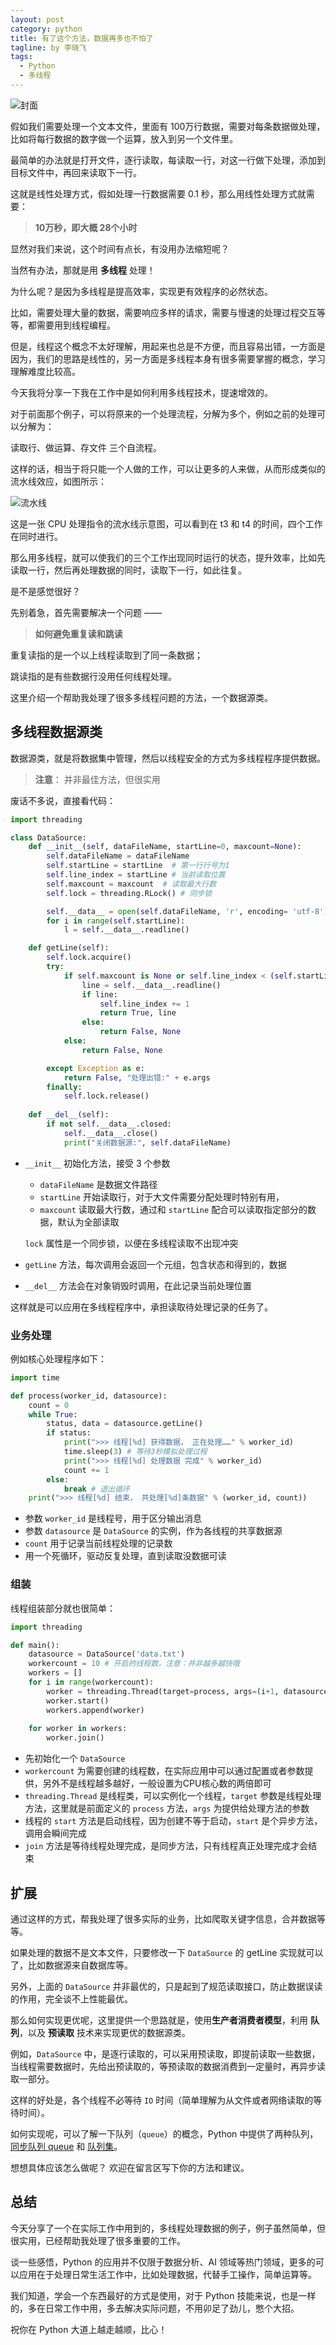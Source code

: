 ```yaml
---
layout: post
category: python
title: 有了这个方法，数据再多也不怕了
tagline: by 李晓飞
tags:
  - Python
  - 多线程
---
```

![封面](http://www.justdopython.com/images/2021/09/thread/00.jpeg)

假如我们需要处理一个文本文件，里面有 100万行数据，需要对每条数据做处理，比如将每行数据的数字做一个运算，放入到另一个文件里。

最简单的办法就是打开文件，逐行读取，每读取一行，对这一行做下处理，添加到目标文件中，再回来读取下一行。

这就是线性处理方式，假如处理一行数据需要 0.1 秒，那么用线性处理方式就需要：

> **10万秒，即大概 28个小时**

显然对我们来说，这个时间有点长，有没用办法缩短呢？

当然有办法，那就是用 **多线程** 处理！

为什么呢？是因为多线程是提高效率，实现更有效程序的必然状态。

比如，需要处理大量的数据，需要响应多样的请求，需要与慢速的处理过程交互等等，都需要用到线程编程。

但是，线程这个概念不太好理解，用起来也总是不方便，而且容易出错，一方面是因为，我们的思路是线性的，另一方面是多线程本身有很多需要掌握的概念，学习理解难度比较高。

今天我将分享一下我在工作中是如何利用多线程技术，提速增效的。

<!--more-->

对于前面那个例子，可以将原来的一个处理流程，分解为多个，例如之前的处理可以分解为：

读取行、做运算、存文件 三个自流程。

这样的话，相当于将只能一个人做的工作，可以让更多的人来做，从而形成类似的流水线效应，如图所示：

![流水线](http://www.justdopython.com/images/2021/09/thread/02.jpg)

这是一张 CPU 处理指令的流水线示意图，可以看到在 t3 和 t4 的时间，四个工作在同时进行。

那么用多线程，就可以使我们的三个工作出现同时运行的状态，提升效率，比如先读取一行，然后再处理数据的同时，读取下一行，如此往复。

是不是感觉很好？

先别着急，首先需要解决一个问题 ——

> **如何避免重复读和跳读**

重复读指的是一个以上线程读取到了同一条数据；

跳读指的是有些数据行没用任何线程处理。

这里介绍一个帮助我处理了很多多线程问题的方法，一个数据源类。

## 多线程数据源类

数据源类，就是将数据集中管理，然后以线程安全的方式为多线程程序提供数据。

> **注意**： 并非最佳方法，但很实用

废话不多说，直接看代码：

```python
import threading

class DataSource:
    def __init__(self, dataFileName, startLine=0, maxcount=None):
        self.dataFileName = dataFileName
        self.startLine = startLine  # 第一行行号为1
        self.line_index = startLine # 当前读取位置
        self.maxcount = maxcount  # 读取最大行数
        self.lock = threading.RLock() # 同步锁        

        self.__data__ = open(self.dataFileName, 'r', encoding= 'utf-8')
        for i in range(self.startLine):
            l = self.__data__.readline()

    def getLine(self):
        self.lock.acquire()
        try:
            if self.maxcount is None or self.line_index < (self.startLine + self.maxcount):
                line = self.__data__.readline()
                if line:
                    self.line_index += 1
                    return True, line
                else:
                    return False, None
            else:
                return False, None

        except Exception as e:
            return False, "处理出错:" + e.args
        finally:
            self.lock.release()
    
    def __del__(self):
        if not self.__data__.closed:
            self.__data__.close()
            print("关闭数据源:", self.dataFileName)
```

- `__init__` 初始化方法，接受 3 个参数
  - `dataFileName` 是数据文件路径
  - `startLine` 开始读取行，对于大文件需要分配处理时特别有用，
  - `maxcount` 读取最大行数，通过和 `startLine` 配合可以读取指定部分的数据，默认为全部读取

  `lock` 属性是一个同步锁，以便在多线程读取不出现冲突
- `getLine` 方法，每次调用会返回一个元组，包含状态和得到的，数据
- `__del__` 方法会在对象销毁时调用，在此记录当前处理位置

这样就是可以应用在多线程程序中，承担读取待处理记录的任务了。

### 业务处理

例如核心处理程序如下：

```python
import time

def process(worker_id, datasource):
    count = 0
    while True:
        status, data = datasource.getLine()
        if status:
            print(">>> 线程[%d] 获得数据， 正在处理……" % worker_id)
            time.sleep(3) # 等待3秒模拟处理过程
            print(">>> 线程[%d] 处理数据 完成" % worker_id)
            count += 1
        else:
            break # 退出循环
    print(">>> 线程[%d] 结束， 共处理[%d]条数据" % (worker_id, count))
```

- 参数 `worker_id` 是线程号，用于区分输出消息
- 参数 `datasource` 是 `DataSource` 的实例，作为各线程的共享数据源
- `count` 用于记录当前线程处理的记录数
- 用一个死循环，驱动反复处理，直到读取没数据可读

### 组装

线程组装部分就也很简单：

```python
import threading

def main():
    datasource = DataSource('data.txt') 
    workercount = 10 # 开启的线程数，注意：并非越多越快哦
    workers = []
    for i in range(workercount):
        worker = threading.Thread(target=process, args=(i+1, datasource))
        worker.start()
        workers.append(worker)
    
    for worker in workers:
        worker.join()
```

- 先初始化一个 `DataSource`
- `workercount` 为需要创建的线程数，在实际应用中可以通过配置或者参数提供，另外不是线程越多越好，一般设置为CPU核心数的两倍即可
- `threading.Thread` 是线程类，可以实例化一个线程，`target` 参数是线程处理方法，这里就是前面定义的 `process` 方法，`args` 为提供给处理方法的参数
- 线程的 `start` 方法是启动线程，因为创建不等于启动，`start` 是个异步方法，调用会瞬间完成
- `join` 方法是等待线程处理完成，是同步方法，只有线程真正处理完成才会结束

## 扩展

通过这样的方式，帮我处理了很多实际的业务，比如爬取关键字信息，合并数据等等。

如果处理的数据不是文本文件，只要修改一下 `DataSource` 的 getLine 实现就可以了，比如数据源来自数据库等。

另外，上面的 `DataSource` 并非最优的，只是起到了规范读取接口，防止数据误读的作用，完全谈不上性能最优。

那么如何实现更优呢，这里提供一个思路就是，使用**生产者消费者模型**，利用 **队列**，以及 **预读取** 技术来实现更优的数据源类。

例如，`DataSource` 中，是逐行读取的，可以采用预读取，即提前读取一些数据，当线程需要数据时，先给出预读取的，等预读取的数据消费到一定量时，再异步读取一部分。

这样的好处是，各个线程不必等待 `IO` 时间（简单理解为从文件或者网络读取的等待时间）。

如何实现呢，可以了解一下队列（`queue`）的概念，Python 中提供了两种队列，[同步队列 queue](https://docs.python.org/3/library/queue.html '同步队列') 和 [队列集](https://docs.python.org/zh-cn/3/library/asyncio-queue.html '队列集')。

想想具体应该怎么做呢？ 欢迎在留言区写下你的方法和建议。

## 总结

今天分享了一个在实际工作中用到的，多线程处理数据的例子，例子虽然简单，但很实用，已经帮助我处理了很多重要的工作。

谈一些感悟，Python 的应用并不仅限于数据分析、AI 领域等热门领域，更多的可以应用在于处理日常生活工作中，比如处理数据，代替手工操作，简单运算等。

我们知道，学会一个东西最好的方式是使用，对于 Python 技能来说，也是一样的，多在日常工作中用，多去解决实际问题，不用卯足了劲儿，憋个大招。

祝你在 Python 大道上越走越顺，比心！
